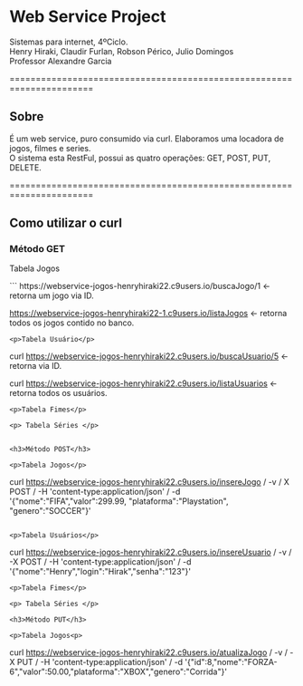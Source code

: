 <h1>Web Service Project</h1>

Sistemas para internet, 4ºCiclo. <br>
Henry Hiraki, Claudir Furlan, Robson Périco, Julio Domingos<br>
Professor Alexandre Garcia

======================================================================
<h2>Sobre</h2>
É um web service, puro consumido via curl. Elaboramos uma locadora de jogos, filmes e series.<br>
O sistema esta RestFul, possui as quatro operações: GET, POST, PUT, DELETE.

======================================================================
<h2>Como utilizar o curl</h2>

<h3>Método GET</h3>

<p>Tabela Jogos</p>
```
https://webservice-jogos-henryhiraki22.c9users.io/buscaJogo/1 <- retorna um jogo via ID.

https://webservice-jogos-henryhiraki22-1.c9users.io/listaJogos    <- retorna todos os jogos contido no banco.

```
<p>Tabela Usuário</p>

```
curl https://webservice-jogos-henryhiraki22.c9users.io/buscaUsuario/5 <- retorna via ID.

curl https://webservice-jogos-henryhiraki22.c9users.io/listaUsuarios <- retorna todos os usuários.

```
<p>Tabela Fimes</p>

```


```
<p> Tabela Séries </p>

```


```

<h3>Método POST</h3>

<p>Tabela Jogos</p>

```
curl https://webservice-jogos-henryhiraki22.c9users.io/insereJogo / -v / X POST / -H 'content-type:application/json' / -d '{"nome":"FIFA","valor":299.99, "plataforma":"Playstation", "genero":"SOCCER"}' 
```

<p>Tabela Usuários</p>
```
curl https://webservice-jogos-henryhiraki22.c9users.io/insereUsuario / -v / -X POST / -H 'content-type:application/json' / -d '{"nome":"Henry","login":"Hirak","senha":"123"}'
```
<p>Tabela Fimes</p>
```

```
<p> Tabela Séries </p>
```

```
<h3>Método PUT</h3>

<p>Tabela Jogos<p>
```
curl https://webservice-jogos-henryhiraki22.c9users.io/atualizaJogo / -v / -X PUT / -H 'content-type:application/json' / -d '{"id":8,"nome":"FORZA-6","valor":50.00,"plataforma":"XBOX","genero":"Corrida"}'
```










